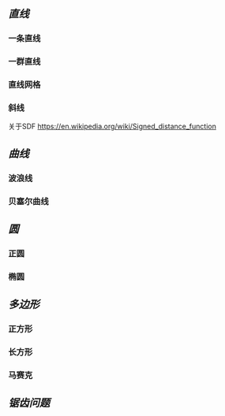 ## ***直线*** 
### 一条直线

### 一群直线

### 直线网格

### 斜线
关于SDF
https://en.wikipedia.org/wiki/Signed_distance_function

## ***曲线*** 
### 波浪线

### 贝塞尔曲线

## ***圆*** 
### 正圆

### 椭圆

## ***多边形***
### 正方形

### 长方形

### 马赛克

## ***锯齿问题***
